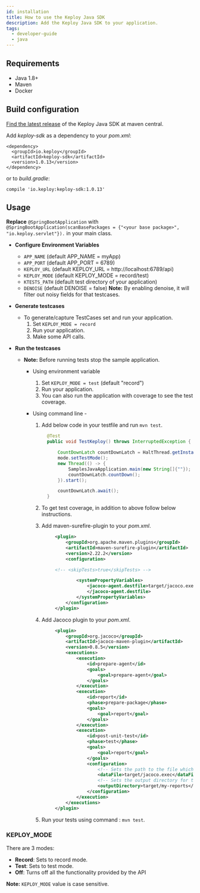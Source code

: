 ```yaml
---
id: installation
title: How to use the Keploy Java SDK
description: Add the Keploy Java SDK to your application.
tags:
  - developer-guide
  - java
---
```


## Requirements

- Java 1.8+
- Maven
- Docker

## Build configuration

[Find the latest release](https://search.maven.org/artifact/io.keploy/keploy-sdk) of the Keploy Java SDK at maven
central.

Add _keploy-sdk_ as a dependency to your _pom.xml_:

    <dependency>
      <groupId>io.keploy</groupId>
      <artifactId>keploy-sdk</artifactId>
      <version>1.0.13</version>
    </dependency>

or to _build.gradle_:

    compile 'io.keploy:keploy-sdk:1.0.13'

## Usage

**Replace** `@SpringBootApplication` with `@SpringBootApplication(scanBasePackages = {"<your base package>", "io.keploy.servlet"}).` in your main class.

- **Configure Environment Variables**

  - `APP_NAME` (default APP_NAME = myApp)
  - `APP_PORT` (default APP_PORT = 6789)
  - `KEPLOY_URL` (default KEPLOY_URL = http://localhost:6789/api)
  - `KEPLOY_MODE` (default KEPLOY_MODE = record/test)
  - `KTESTS_PATH` (default test directory of your application)
  - `DENOISE` (default DENOISE = false)
    **Note:** By enabling denoise, it will filter out noisy fields for that testcases.

- **Generate testcases**

  - To generate/capture TestCases set and run your application.
    1. Set `KEPLOY_MODE = record`
    2. Run your application.
    3. Make some API calls.

- **Run the testcases**

  - **Note:** Before running tests stop the sample application.

    - Using environment variable
      1. Set `KEPLOY_MODE = test` (default "record")
      2. Run your application.
      3. You can also run the application with coverage to see the test coverage.
    - Using command line -

      1.  Add below code in your testfile and run `mvn test`.

          ```java
            @Test
            public void TestKeploy() throws InterruptedException {

                CountDownLatch countDownLatch = HaltThread.getInstance().getCountDownLatch();
                mode.setTestMode();
                new Thread(() -> {
                    SamplesJavaApplication.main(new String[]{""});
                    countDownLatch.countDown();
                }).start();

                countDownLatch.await();
            }
          ```

      2.  To get test coverage, in addition to above follow below instructions.

      3.  Add maven-surefire-plugin to your _pom.xml_.

          ```xml
               <plugin>
                   <groupId>org.apache.maven.plugins</groupId>
                   <artifactId>maven-surefire-plugin</artifactId>
                   <version>2.22.2</version>
                   <configuration>

               <!-- <skipTests>true</skipTests> -->

                       <systemPropertyVariables>
                           <jacoco-agent.destfile>target/jacoco.exec
                           </jacoco-agent.destfile>
                       </systemPropertyVariables>
                   </configuration>
               </plugin>
          ```

      4.  Add Jacoco plugin to your _pom.xml_.

          ```xml
               <plugin>
                   <groupId>org.jacoco</groupId>
                   <artifactId>jacoco-maven-plugin</artifactId>
                   <version>0.8.5</version>
                   <executions>
                       <execution>
                           <id>prepare-agent</id>
                           <goals>
                               <goal>prepare-agent</goal>
                           </goals>
                       </execution>
                       <execution>
                           <id>report</id>
                           <phase>prepare-package</phase>
                           <goals>
                               <goal>report</goal>
                           </goals>
                       </execution>
                       <execution>
                           <id>post-unit-test</id>
                           <phase>test</phase>
                           <goals>
                               <goal>report</goal>
                           </goals>
                           <configuration>
                               <!-- Sets the path to the file which contains the execution data. -->
                               <dataFile>target/jacoco.exec</dataFile>
                               <!-- Sets the output directory for the code coverage report. -->
                               <outputDirectory>target/my-reports</outputDirectory>
                           </configuration>
                       </execution>
                   </executions>
               </plugin>
          ```

      5.  Run your tests using command : `mvn test`.

### KEPLOY_MODE

There are 3 modes:

- **Record**: Sets to record mode.
- **Test**: Sets to test mode.
- **Off**: Turns off all the functionality provided by the API

**Note:** `KEPLOY_MODE` value is case sensitive.
